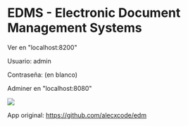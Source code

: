 # EDMS - Electronic Document Management Systems

Ver en "localhost:8200"

Usuario: admin

Contraseña:       (en blanco)

Adminer en "localhost:8080"

<image src="https://github.com/jmlcas/edm/blob/main/assets/edm-adminer.png">

App original: https://github.com/alecxcode/edm


